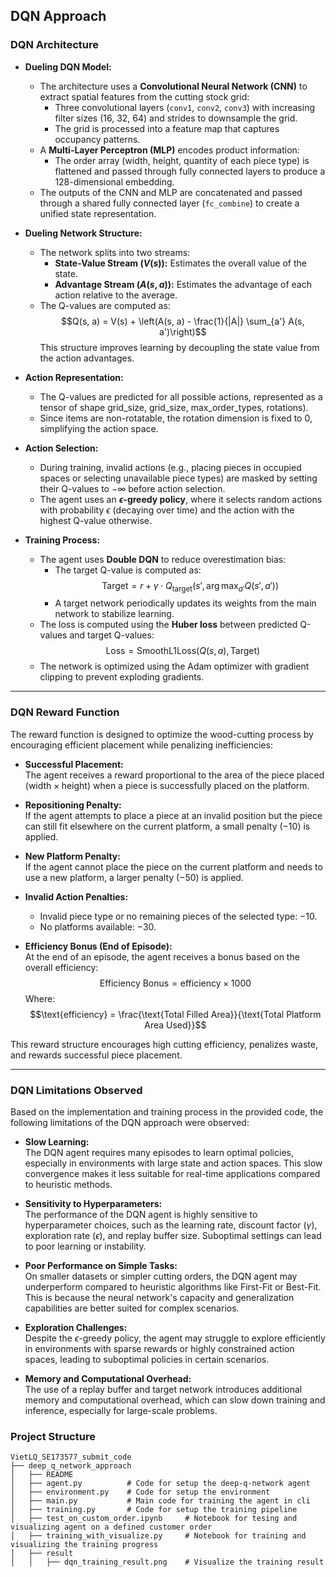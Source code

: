 ## DQN Approach

### **DQN Architecture**

- **Dueling DQN Model:**
  - The architecture uses a **Convolutional Neural Network (CNN)** to extract spatial features from the cutting stock grid:
    - Three convolutional layers (`conv1`, `conv2`, `conv3`) with increasing filter sizes (16, 32, 64) and strides to downsample the grid.
    - The grid is processed into a feature map that captures occupancy patterns.
  - A **Multi-Layer Perceptron (MLP)** encodes product information:
    - The order array (width, height, quantity of each piece type) is flattened and passed through fully connected layers to produce a 128-dimensional embedding.
  - The outputs of the CNN and MLP are concatenated and passed through a shared fully connected layer (`fc_combine`) to create a unified state representation.

- **Dueling Network Structure:**
  - The network splits into two streams:
    - **State-Value Stream ($V(s)$):** Estimates the overall value of the state.
    - **Advantage Stream ($A(s, a)$):** Estimates the advantage of each action relative to the average.
  - The Q-values are computed as:
    $$Q(s, a) = V(s) + \left(A(s, a) - \frac{1}{|A|} \sum_{a'} A(s, a')\right)$$
    This structure improves learning by decoupling the state value from the action advantages.

- **Action Representation:**
  - The Q-values are predicted for all possible actions, represented as a tensor of shape grid_size, grid_size, max_order_types, $\text{rotations}$).
  - Since items are non-rotatable, the rotation dimension is fixed to $0$, simplifying the action space.

- **Action Selection:**
  - During training, invalid actions (e.g., placing pieces in occupied spaces or selecting unavailable piece types) are masked by setting their Q-values to $-\infty$ before action selection.
  - The agent uses an **$\epsilon$-greedy policy**, where it selects random actions with probability $\epsilon$ (decaying over time) and the action with the highest Q-value otherwise.

- **Training Process:**
  - The agent uses **Double DQN** to reduce overestimation bias:
    - The target Q-value is computed as:
      $$\text{Target} = r + \gamma \cdot Q_{\text{target}}(s', \arg\max_{a'} Q(s', a'))$$
    - A target network periodically updates its weights from the main network to stabilize learning.
  - The loss is computed using the **Huber loss** between predicted Q-values and target Q-values:
    $$\text{Loss} = \text{SmoothL1Loss}(Q(s, a), \text{Target})$$
  - The network is optimized using the Adam optimizer with gradient clipping to prevent exploding gradients.

---

### **DQN Reward Function**

The reward function is designed to optimize the wood-cutting process by encouraging efficient placement while penalizing inefficiencies:

- **Successful Placement:**  
  The agent receives a reward proportional to the area of the piece placed ($\text{width} \times \text{height}$) when a piece is successfully placed on the platform.

- **Repositioning Penalty:**  
  If the agent attempts to place a piece at an invalid position but the piece can still fit elsewhere on the current platform, a small penalty ($-10$) is applied.

- **New Platform Penalty:**  
  If the agent cannot place the piece on the current platform and needs to use a new platform, a larger penalty ($-50$) is applied.

- **Invalid Action Penalties:**  
  - Invalid piece type or no remaining pieces of the selected type: $-10$.
  - No platforms available: $-30$.

- **Efficiency Bonus (End of Episode):**  
  At the end of an episode, the agent receives a bonus based on the overall efficiency:
  $$\text{Efficiency Bonus} = \text{efficiency} \times 1000$$
  Where:
  $$\text{efficiency} = \frac{\text{Total Filled Area}}{\text{Total Platform Area Used}}$$

This reward structure encourages high cutting efficiency, penalizes waste, and rewards successful piece placement.

---

### **DQN Limitations Observed**

Based on the implementation and training process in the provided code, the following limitations of the DQN approach were observed:

- **Slow Learning:**  
  The DQN agent requires many episodes to learn optimal policies, especially in environments with large state and action spaces. This slow convergence makes it less suitable for real-time applications compared to heuristic methods.

- **Sensitivity to Hyperparameters:**  
  The performance of the DQN agent is highly sensitive to hyperparameter choices, such as the learning rate, discount factor ($\gamma$), exploration rate ($\epsilon$), and replay buffer size. Suboptimal settings can lead to poor learning or instability.

- **Poor Performance on Simple Tasks:**  
  On smaller datasets or simpler cutting orders, the DQN agent may underperform compared to heuristic algorithms like First-Fit or Best-Fit. This is because the neural network's capacity and generalization capabilities are better suited for complex scenarios.

- **Exploration Challenges:**  
  Despite the $\epsilon$-greedy policy, the agent may struggle to explore efficiently in environments with sparse rewards or highly constrained action spaces, leading to suboptimal policies in certain scenarios.

- **Memory and Computational Overhead:**  
  The use of a replay buffer and target network introduces additional memory and computational overhead, which can slow down training and inference, especially for large-scale problems.

### Project Structure
```
VietLQ_SE173577_submit_code    
├── deep_q_network_approach             
│   ├── README              
│   ├── agent.py          # Code for setup the deep-q-network agent             
│   ├── environment.py    # Code for setup the environment             
│   ├── main.py           # Main code for training the agent in cli   
│   ├── training.py       # Code for setup the training pipeline
│   ├── test_on_custom_order.ipynb     # Notebook for tesing and visualizing agent on a defined customer order
│   ├── training_with_visualize.py     # Notebook for training and visualizing the training progress                      
│   ├── result                    
│   │   ├── dqn_training_result.png    # Visualize the training result
```
